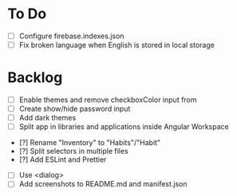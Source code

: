 # To Do
- [ ] Configure firebase.indexes.json
- [ ] Fix broken language when English is stored in local storage

# Backlog
- [ ] Enable themes and remove checkboxColor input from <app-cards-list>
- [ ] Create show/hide password input
- [ ] Add dark themes
- [ ] Split app in libraries and applications inside Angular Workspace
- [?] Rename "Inventory" to "Habits"/"Habit"
- [?] Split selectors in multiple files
- [?] Add ESLint and Prettier
- [ ] Use &lt;dialog&gt;
- [ ] Add screenshots to README.md and manifest.json
